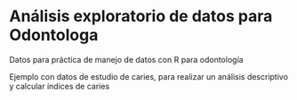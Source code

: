 # Análisis exploratorio de datos para Odontologa  
Datos para práctica de manejo de datos con R para odontología

Ejemplo con datos de estudio de caries, para realizar un análisis descriptivo y calcular índices de caries
